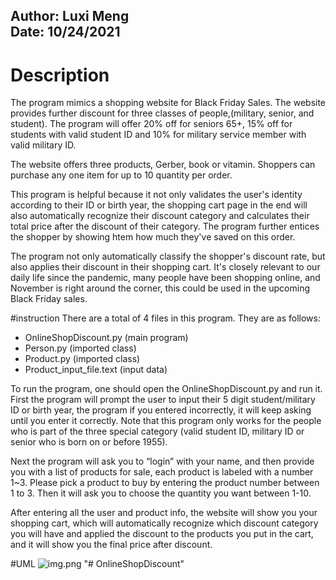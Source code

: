 
Author: Luxi Meng   
Date: 10/24/2021
------------------

# Description
The program mimics a shopping website for Black Friday Sales. The website provides 
further discount for three classes of people,(military, senior, and student).
The program will offer 20% off for seniors 65+, 15% off for students with valid student ID 
and 10% for military service member with valid military ID. 

The website offers three products, Gerber, book or vitamin. Shoppers can purchase any one item for up to 
10 quantity per order. 

This program is helpful because it not only validates the user's identity according to their ID or birth year,
the shopping cart page in the end will also automatically recognize their discount category and calculates their total 
price after the discount of their category. The program further entices the shopper by showing htem how much they've 
saved on this order. 

The program not only automatically classify the shopper's discount rate, but also applies their discount in their 
shopping cart. It's closely relevant to our daily life since the pandemic, many people have been shopping online, and 
November is right around the corner, this could be used in the upcoming Black Friday sales. 

#instruction
There are a total of 4 files in this program. They are as follows:
-	OnlineShopDiscount.py (main program)
-	Person.py (imported class)
-	Product.py (imported class)
-	Product_input_file.text (input data)

To run the program, one should open the OnlineShopDiscount.py and run it. First the program will prompt the user to 
input their 5 digit student/military ID or birth year, the program if you entered incorrectly, it will keep asking until 
you enter it correctly. Note that this program only works for the people who is part of the three special category 
(valid student ID, military ID or senior who is born on or before 1955). 

Next the program will ask you to “login” with your name, and then provide you with a list of products for sale, 
each product is labeled with a number 1~3. Please pick a product to buy by entering the product number between 1 to 3. 
Then it will ask you to choose the quantity you want between 1-10. 

After entering all the user and product info, the website will show you your shopping cart, which will automatically 
recognize which discount category you will have and applied the discount to the products you put in the cart, 
and it will show you the final price after discount. 




#UML
![img.png](img.png)
"# OnlineShopDiscount" 
